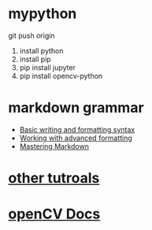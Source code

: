 # mypython
git push origin

1. install python
2. install pip
3. pip install jupyter
4. pip install opencv-python
# markdown grammar 
- [Basic writing and formatting syntax](https://help.github.com/en/github/writing-on-github/basic-writing-and-formatting-syntax)
- [Working with advanced formatting](https://help.github.com/en/github/writing-on-github/working-with-advanced-formatting)
- [Mastering Markdown](https://guides.github.com/features/mastering-markdown/)

# [other tutroals](https://opencv-python-tutroals.readthedocs.io/en/latest/py_tutorials/py_gui/py_image_display/py_image_display.html)
# [openCV Docs](https://docs.opencv.org/3.4/)
